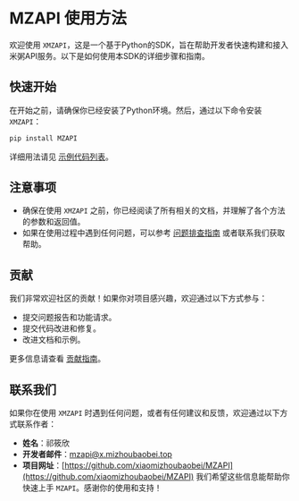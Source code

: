 # MZAPI 使用方法

欢迎使用 `XMZAPI`，这是一个基于Python的SDK，旨在帮助开发者快速构建和接入米粥API服务。以下是如何使用本SDK的详细步骤和指南。

## 快速开始

在开始之前，请确保你已经安装了Python环境。然后，通过以下命令安装 `XMZAPI`：

```bash
pip install MZAPI
```
详细用法请见 [示例代码列表](list.md)。

## 注意事项

- 确保在使用 `XMZAPI` 之前，你已经阅读了所有相关的文档，并理解了各个方法的参数和返回值。
- 如果在使用过程中遇到任何问题，可以参考 [问题排查指南](TROUBLESHOOTING.md) 或者联系我们获取帮助。

## 贡献

我们非常欢迎社区的贡献！如果你对项目感兴趣，欢迎通过以下方式参与：

- 提交问题报告和功能请求。
- 提交代码改进和修复。
- 改进文档和示例。

更多信息请查看 [贡献指南](CONTRIBUTING.md)。

## 联系我们

如果你在使用 `XMZAPI` 时遇到任何问题，或者有任何建议和反馈，欢迎通过以下方式联系作者：

- **姓名**：祁筱欣
- **开发者邮件**：[mzapi@x.mizhoubaobei.top](mailto:mzapi@x.mizhoubaobei.top)
- **项目网址**：[https://github.com/xiaomizhoubaobei/MZAPI](https://github.com/xiaomizhoubaobei/MZAPI)
我们希望这些信息能帮助你快速上手 `MZAPI`。感谢你的使用和支持！
